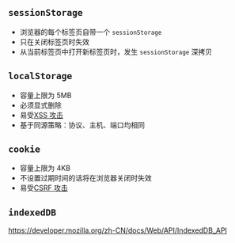 ## `sessionStorage`

-   浏览器的每个标签页自带一个 `sessionStorage`
-   只在关闭标签页时失效
-   从当前标签页中打开新标签页时，发生 `sessionStorage` 深拷贝

## `localStorage`

-   容量上限为 5MB
-   必须显式删除
-   易受[XSS 攻击](./网络安全#跨站脚本攻击-xss)
-   基于同源策略：协议、主机、端口均相同

## `cookie`

-   容量上限为 4KB
-   不设置过期时间的话将在浏览器关闭时失效
-   易受[CSRF 攻击](./网络安全#跨站请求伪造-csrf)

## `indexedDB`

https://developer.mozilla.org/zh-CN/docs/Web/API/IndexedDB_API
